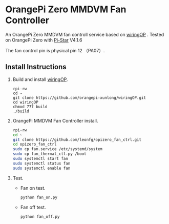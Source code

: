 # OrangePi Zero MMDVM Fan Controller

An OrangePi Zero MMDVM fan controll service based on [wiringOP](https://github.com/orangepi-xunlong/wiringOP) . Tested on OrangePi Zero with [Pi-Star](https://www.pistar.uk/) V4.1.6

The fan control pin is physical pin 12 （PA07）.

## Install Instructions

1. Build and install [wiringOP](https://github.com/orangepi-xunlong/wiringOP).

   ```
   rpi-rw
   cd ~
   git clone https://github.com/orangepi-xunlong/wiringOP.git
   cd wiringOP
   chmod 777 build
   ./build
   ```

   

2. OrangePi MMDVM Fan Controller install.

   ```bash
   rpi-rw
   cd ~
   git clone https://github.com/leonfg/opizero_fan_ctrl.git
   cd opizero_fan_ctrl
   sudo cp fan.service /etc/systemd/system
   sudo cp fan_thermal_ctl.py /boot
   sudo systemctl start fan
   sudo systemctl status fan
   sudo systemctl enable fan
   ```

3. Test.

   - Fan on test.

       ```bash
       python fan_on.py
       ```

   - Fan off test.

       ```
       python fan_off.py
       ```
   
       